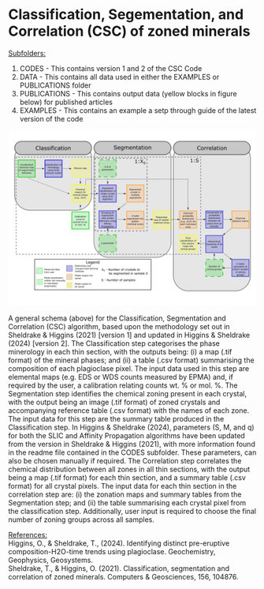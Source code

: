 # Classification, Segementation, and Correlation (CSC) of zoned minerals

<ins>Subfolders:</ins><br>
1. CODES - This contains version 1 and 2 of the CSC Code
2. DATA - This contains all data used in either the EXAMPLES or PUBLICATIONS folder
3. PUBLICATIONS - This contains output data (yellow blocks in figure below) for published articles
4. EXAMPLES - This contains an example a setp through guide of the latest version of the code

![CSC schema](CSC_schema.jpg)

A general schema (above) for the Classification, Segmentation and Correlation (CSC) algorithm, based upon the methodology set out in Sheldrake & Higgins (2021) [version 1] and updated in Higgins & Sheldrake (2024) [version 2]. The Classification step categorises the phase minerology in each thin section, with the outputs being: (i) a map (.tif format) of the mineral phases; and (ii) a table (.csv format) summarising the composition of each plagioclase pixel. The input data used in this step are elemental maps (e.g. EDS or WDS counts measured by EPMA) and, if required by the user, a calibration relating counts wt. % or mol. %. The Segmentation step identifies the chemical zoning present in each crystal, with the output being an image (.tif format) of zoned crystals and accompanying reference table (.csv format) with the names of each zone. The input data for this step are the summary table produced in the Classification step. In Higgins & Sheldrake (2024), parameters (S, M, and q) for both the SLIC and Affinity Propagation algorithms have been updated from the version in Sheldrake & Higgins (2021), with more information found in the readme file contained in the CODES subfolder. These parameters, can also be chosen manually if required. The Correlation step correlates the chemical distribution between all zones in all thin sections, with the output being a map (.tif format) for each thin section, and a summary table (.csv format) for all crystal pixels. The input data for each thin section in the correlation step are: (i) the zonation maps and summary tables from the Segmentation step; and (ii) the table summarising each crystal pixel from the classification step. Additionally, user input is required to choose the final number of zoning groups across all samples.

<ins>References:</ins><br>
Higgins, O., & Sheldrake, T., (2024). Identifying distinct pre-eruptive composition-H2O-time trends using plagioclase. Geochemistry, Geophysics, Geosystems.<br>
Sheldrake, T., & Higgins, O. (2021). Classification, segmentation and correlation of zoned minerals. Computers & Geosciences, 156, 104876.
